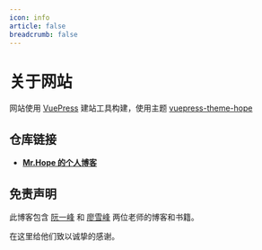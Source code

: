 ```yaml
---
icon: info
article: false
breadcrumb: false
---
```


# 关于网站

网站使用 [VuePress](https://v1.vuepress.vuejs.org/zh/guide/) 建站工具构建，使用主题 [vuepress-theme-hope](https://github.com/Mister-Hope/vuepress-theme-hope/)

## 仓库链接

- [**Mr.Hope 的个人博客**](https://github.com/Mister-Hope/blog)

## 免责声明

此博客包含 [阮一峰](https://github.com/ruanyf) 和 [廖雪峰](https://weibo.com/liaoxuefeng) 两位老师的博客和书籍。

在这里给他们致以诚挚的感谢。